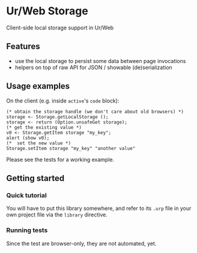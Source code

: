 # Ur/Web Storage

Client-side local storage support in Ur/Web

## Features

* use the local storage to persist some data between page invocations
* helpers on top of raw API for JSON / showable (de)serialization

## Usage examples

On the client (e.g. inside `active`'s `code` block):

```
(* obtain the storage handle (we don't care about old browsers) *)
storage <- Storage.getLocalStorage ();
storage <- return (Option.unsafeGet storage);
(* get the existing value *)
v0 <- Storage.getItem storage "my_key";
alert (show v0);
(*  set the new value *)
Storage.setItem storage "my_key" "another value"
```
Please see the tests for a working example.

## Getting started

### Quick tutorial

You will have to put this library somewhere, and refer to its `.urp`
file in your own project file via the `library` directive.

### Running tests

Since the test are browser-only, they are not automated, yet.
